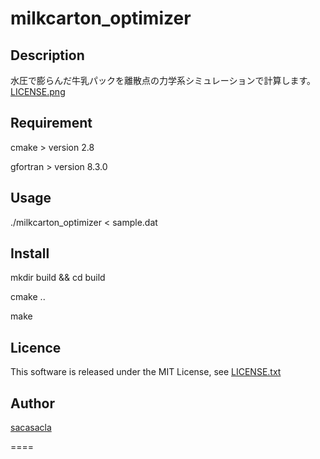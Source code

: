# milkcarton_optimizer

## Description

水圧で膨らんだ牛乳パックを離散点の力学系シミュレーションで計算します。
[LICENSE.png](https://github.com/sacasacla/milkcarton_optimizer/blob/master/dat/carton.png)

## Requirement

cmake > version 2.8

gfortran > version 8.3.0

## Usage

./milkcarton_optimizer < sample.dat

## Install

mkdir build && cd build

cmake ..

make

## Licence

This software is released under the MIT License, see [LICENSE.txt](https://github.com/sacasacla/milkcarton_optimizer/blob/master/LICENSE.txt)

## Author

[sacasacla](https://github.com/sacasacla)

====
